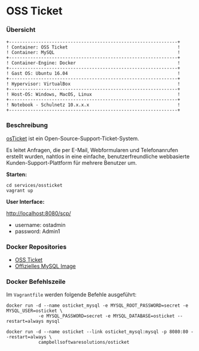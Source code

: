 OSS Ticket
==========

### Übersicht 

    +---------------------------------------------------------------+
    ! Container: OSS Ticket                                         !	
    ! Container: MySQL                                              !	
    +---------------------------------------------------------------+
    ! Container-Engine: Docker                                      !	
    +---------------------------------------------------------------+
    ! Gast OS: Ubuntu 16.04                                         !	
    +---------------------------------------------------------------+
    ! Hypervisor: VirtualBox                                        !	
    +---------------------------------------------------------------+
    ! Host-OS: Windows, MacOS, Linux                                !	
    +---------------------------------------------------------------+
    ! Notebook - Schulnetz 10.x.x.x                                 !                 
    +---------------------------------------------------------------+

### Beschreibung

[osTicket](http://osticket.com/) ist ein Open-Source-Support-Ticket-System. 

Es leitet Anfragen, die per E-Mail, Webformularen und Telefonanrufen erstellt wurden, nahtlos in eine einfache, benutzerfreundliche webbasierte Kunden-Support-Plattform für mehrere Benutzer um.

**Starten:**

	cd services/ossticket
	vagrant up
	

**User Interface:**

[http://localhost:8080/scp/](http://localhost:8080/scp/)
	
* username: ostadmin
* password: Admin1
	
### Docker Repositories

* [OSS Ticket](https://hub.docker.com/r/campbellsoftwaresolutions/osticket/)
* [Offizielles MySQL Image](https://hub.docker.com/_/mysql/) 

### Docker Befehlszeile

Im `Vagrantfile` werden folgende Befehle ausgeführt:

	docker run -d --name osticket_mysql -e MYSQL_ROOT_PASSWORD=secret -e MYSQL_USER=osticket \
				-e MYSQL_PASSWORD=secret -e MYSQL_DATABASE=osticket --restart=always mysql

	docker run -d --name osticket --link osticket_mysql:mysql -p 8080:80 --restart=always \
				campbellsoftwaresolutions/osticket
								